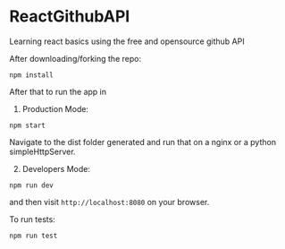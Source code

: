 # ReactGithubAPI
Learning react basics using the free and opensource github API

After downloading/forking the repo:

`npm install`

After that to run the app in 

1. Production Mode:

`npm start` 

Navigate to the dist folder generated and run that on a nginx or a python simpleHttpServer.

2. Developers Mode:

`npm run dev`

and then visit `http://localhost:8080` on your browser.

To run tests:

`npm run test`



